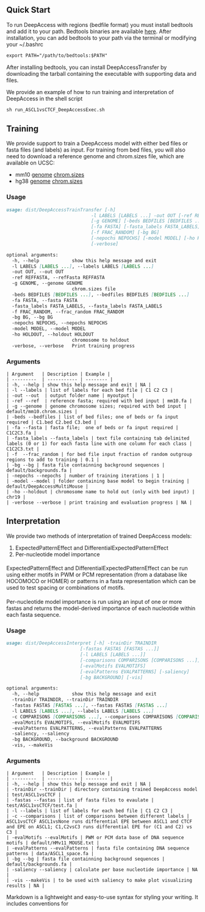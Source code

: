 ## Quick Start

To run DeepAccess with regions (bedfile format) you must install bedtools and add it to your path. Bedtools binaries are available [here](https://github.com/arq5x/bedtools2/releases).
After installation, you can add bedtools to your path via the terminal or modifying your ~/.bashrc
```markdown
export PATH="/path/to/bedtools:$PATH"
```

After installing bedtools, you can install DeepAccessTransfer by downloading the tarball containing the executable with supporting data and files.

We provide an example of how to run training and interpretation of DeepAccess in the shell script 
```markdown
sh run_ASCL1vsCTCF_DeepAccessExec.sh 
```

## Training

We provide support to train a DeepAccess model with either bed files or fasta files (and labels) as input. For training from bed files, you will also need to download a reference genome and chrom.sizes file, which are available on UCSC:

- mm10 [genome](http://hgdownload.soe.ucsc.edu/goldenPath/mm10/bigZips/mm10.fa.gz) [chrom.sizes](http://hgdownload.soe.ucsc.edu/goldenPath/mm10/bigZips/mm10.chrom.sizes)
- hg38 [genome](http://hgdownload.soe.ucsc.edu/goldenPath/hg38/bigZips/hg38.fa.gz) [chrom.sizes](http://hgdownload.soe.ucsc.edu/goldenPath/hg38/bigZips/hg38.chrom.sizes)

### Usage
```markdown
usage: dist/DeepAccessTrainTransfer [-h] 
                               -l LABELS [LABELS ...] -out OUT [-ref REFFASTA]
                               [-g GENOME] [-beds BEDFILES [BEDFILES ...]]
                               [-fa FASTA] [-fasta_labels FASTA_LABELS]
                               [-f FRAC_RANDOM] [-bg BG]
                               [-nepochs NEPOCHS] [-model MODEL] [-ho HOLDOUT]
                               [-verbose]

optional arguments:
  -h, --help            show this help message and exit
  -l LABELS [LABELS ...], --labels LABELS [LABELS ...]
  -out OUT, --out OUT
  -ref REFFASTA, --refFasta REFFASTA
  -g GENOME, --genome GENOME
                        chrom.sizes file
  -beds BEDFILES [BEDFILES ...], --bedfiles BEDFILES [BEDFILES ...]
  -fa FASTA, --fasta FASTA
  -fasta_labels FASTA_LABELS, --fasta_labels FASTA_LABELS
  -f FRAC_RANDOM, --frac_random FRAC_RANDOM
  -bg BG, --bg BG
  -nepochs NEPOCHS, --nepochs NEPOCHS
  -model MODEL, --model MODEL
  -ho HOLDOUT, --holdout HOLDOUT
                        chromosome to holdout
  -verbose, --verbose   Print training progress
  ```
### Arguments
```
| Argument   | Description | Example |
| ---------  | ----------- | -------- |
| -h, --help | show this help message and exit | NA |
| -l --labels | list of labels for each bed file | C1 C2 C3 |
| -out --out  | output folder name | myoutput |
| -ref --ref  | reference fasta; required with bed input | mm10.fa |
| -g --genome | genome chromosome sizes; required with bed input | default/mm10.chrom.sizes |
| -beds --bedfiles | list of bed files; one of beds or fa input required | C1.bed C2.bed C3.bed |
| -fa --fasta | fasta file;  one of beds or fa input required | C1C2C3.fa |
| -fasta_labels --fasta_labels | text file containing tab delimited labels (0 or 1) for each fasta line with one column for each class | C1C2C3.txt |
| -f  --frac_random | for bed file input fraction of random outgroup regions to add to training | 0.1 |
| -bg --bg | fasta file containning background sequences | default/backgrounds.fa |
| -nepochs --nepochs | number of training iterations | 1 |
| -model --model | folder containing base model to begin training | default/DeepAccessMultiMouse |
| -ho --holdout | chromosome name to hold out (only with bed input) | chr19 |
| -verbose --verbose | print training and evaluation progress | NA |
```
## Interpretation
We provide two methods of interpretation of trained DeepAccess models: 
1. ExpectedPatternEffect and DifferentialExpectedPatternEffect
2. Per-nucleotide model importance

####
ExpectedPatternEffect and DifferentialExpectedPatternEffect can be run using either motifs in PWM or PCM representation (from a database like HOCOMOCO or HOMER) or patterns in a fasta representation which can be used to test spacing or combinations of motifs.

####
Per-nucleotide model importance is run using an input of one or more fastas and returns the model-derived importance of each nucleotide within each fasta sequence. 

### Usage
```markdown
usage: dist/DeepAccessInterpret [-h] -trainDir TRAINDIR
                           [-fastas FASTAS [FASTAS ...]]
                           [-l LABELS [LABELS ...]]
                           [-comparisons COMPARISONS [COMPARISONS ...]]
                           [-evalMotifs EVALMOTIFS]
                           [-evalPatterns EVALPATTERNS] [-saliency]
                           [-bg BACKGROUND] [-vis]

optional arguments:
  -h, --help            show this help message and exit
  -trainDir TRAINDIR, --trainDir TRAINDIR
  -fastas FASTAS [FASTAS ...], --fastas FASTAS [FASTAS ...]
  -l LABELS [LABELS ...], --labels LABELS [LABELS ...]
  -c COMPARISONS [COMPARISONS ...], --comparisons COMPARISONS [COMPARISONS ...]
  -evalMotifs EVALMOTIFS, --evalMotifs EVALMOTIFS
  -evalPatterns EVALPATTERNS, --evalPatterns EVALPATTERNS
  -saliency, --saliency
  -bg BACKGROUND, --background BACKGROUND
  -vis, --makeVis
```
### Arguments 
```
| Argument   | Description | Example |
| ---------  | ----------- | -------- |
| -h, --help | show this help message and exit | NA |
| -trainDir --trainDir | directory containing trained DeepAccess model | test/ASCL1vsCTCF |
| -fastas --fastas | list of fasta files to evaulate | test/ASCL1vsCTCF/test.fa |
| -l --labels | list of labels for each bed file | C1 C2 C3 |
| -c --comparisons | list of comparisons between different labels | ASCL1vsCTCF ASCL1vsNone runs differential EPE between ASCL1 and CTCF and EPE on ASCL1; C1,C2vsC3 runs differential EPE for (C1 and C2) vs C3 |
| -evalMotifs --evalMotifs | PWM or PCM data base of DNA sequence motifs | default/HMv11_MOUSE.txt |
| -evalPatterns --evalPatterns | fasta file containing DNA sequence patterns | data/ASCL1_space.fa |
| -bg --bg | fasta file containning background sequences | default/backgrounds.fa |
| -saliency --saliency | calculate per base nucleotide importance | NA |
| -vis --makeVis | to be used with saliency to make plot visualizing results | NA |
```
Markdown is a lightweight and easy-to-use syntax for styling your writing. It includes conventions for

```markdown
